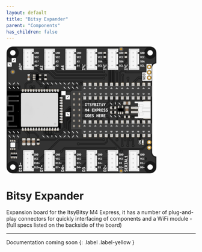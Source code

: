 ```yaml
---
layout: default
title: "Bitsy Expander"
parent: "Components"
has_children: false
---
```


<img src="assets/Bitsy-Expander-Real.png" alt="BitsyExpander" width="400"/>

# Bitsy Expander
Expansion board for the ItsyBitsy M4 Express, it has a number of plug-and-play connectors for quickly interfacing of components and a WiFi module - (full specs listed on the backside of the board)

---

Documentation coming soon
{: .label .label-yellow }